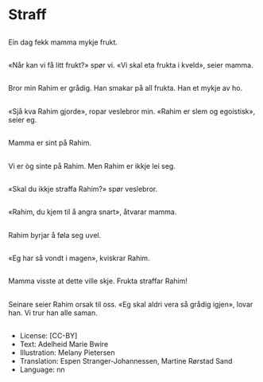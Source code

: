 # Straff

##
Ein dag fekk mamma mykje frukt.

##
«Når kan vi få litt frukt?» spør vi. «Vi skal eta frukta i kveld», seier mamma.

##
Bror min Rahim er grådig. Han smakar på all frukta. Han et mykje av ho.

##
«Sjå kva Rahim gjorde», ropar veslebror min. «Rahim er slem og egoistisk», seier eg.

##
Mamma er sint på Rahim.

##
Vi er òg sinte på Rahim. Men Rahim er ikkje lei seg.

##
«Skal du ikkje straffa Rahim?» spør veslebror.

##
«Rahim, du kjem til å angra snart», åtvarar mamma.

##
Rahim byrjar å føla seg uvel.

##
«Eg har så vondt i magen», kviskrar Rahim.

##
Mamma visste at dette ville skje. Frukta straffar Rahim!

##
Seinare seier Rahim orsak til oss. «Eg skal aldri vera så grådig igjen», lovar han. Vi trur han alle saman.

##
* License: [CC-BY]
* Text: Adelheid Marie Bwire
* Illustration: Melany Pietersen
* Translation: Espen Stranger-Johannessen, Martine Rørstad Sand
* Language: nn
